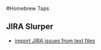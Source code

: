 #Homebrew Taps

## JIRA Slurper
* [import JIRA issues from text files](https://github.com/alexsaar/homebrew-taps/wiki/JIRA-Slurper)